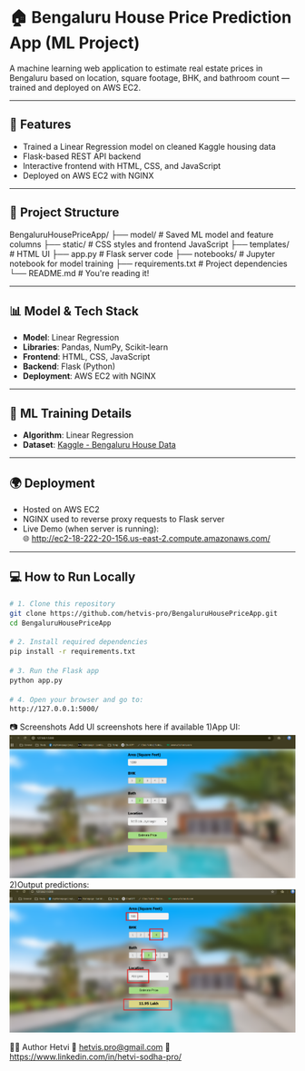 # 🏠 Bengaluru House Price Prediction App (ML Project)

A machine learning web application to estimate real estate prices in Bengaluru based on location, square footage, BHK, and bathroom count — trained and deployed on AWS EC2.

---

## 🚀 Features

- Trained a Linear Regression model on cleaned Kaggle housing data
- Flask-based REST API backend
- Interactive frontend with HTML, CSS, and JavaScript
- Deployed on AWS EC2 with NGINX

---

## 📁 Project Structure

BengaluruHousePriceApp/
├── model/ # Saved ML model and feature columns
├── static/ # CSS styles and frontend JavaScript
├── templates/ # HTML UI
├── app.py # Flask server code
├── notebooks/ # Jupyter notebook for model training
├── requirements.txt # Project dependencies
└── README.md # You're reading it!

---

## 📊 Model & Tech Stack

- **Model**: Linear Regression
- **Libraries**: Pandas, NumPy, Scikit-learn
- **Frontend**: HTML, CSS, JavaScript
- **Backend**: Flask (Python)
- **Deployment**: AWS EC2 with NGINX

---

## 🧠 ML Training Details

- **Algorithm**: Linear Regression
- **Dataset**: [Kaggle - Bengaluru House Data](https://www.kaggle.com/datasets/amitabhajoy/bengaluru-house-price-data)

---

## 🌍 Deployment

- Hosted on AWS EC2
- NGINX used to reverse proxy requests to Flask server
- Live Demo (when server is running):  
  🌐 http://ec2-18-222-20-156.us-east-2.compute.amazonaws.com/

---

## 💻 How to Run Locally

```bash
# 1. Clone this repository
git clone https://github.com/hetvis-pro/BengaluruHousePriceApp.git
cd BengaluruHousePriceApp

# 2. Install required dependencies
pip install -r requirements.txt

# 3. Run the Flask app
python app.py

# 4. Open your browser and go to:
http://127.0.0.1:5000/

```

📷 Screenshots
Add UI screenshots here if available
1)App UI:
![alt text](screenshots/image1.png)
2)Output predictions:
![alt text](screenshots/image2.png)

<!-- 3)EC2 deployment running: -->

🙋‍♀️ Author
Hetvi
📧 hetvis.pro@gmail.com
🔗 https://www.linkedin.com/in/hetvi-sodha-pro/
